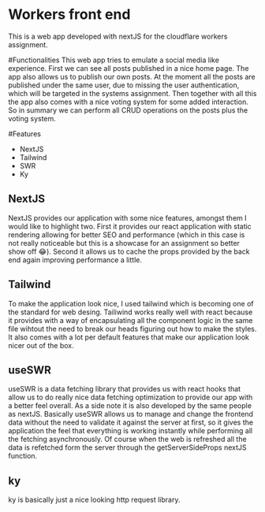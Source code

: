 # Workers front end
This is a web app developed with nextJS for the cloudflare workers assignment.

#Functionalities
This web app tries to emulate a social media like experience. First we can see all posts published in a nice home page.
The app also allows us to publish our own posts. At the moment all the posts are published under the same user, due to 
missing the user authentication, which will be targeted in the systems assignment.
Then together with all this the app also comes with a nice voting system for some added interaction.
So in summary we can perform all CRUD operations on the posts plus the voting system.

#Features
- NextJS  
- Tailwind  
- SWR  
- Ky  

## NextJS
NextJS provides our application with some nice features, amongst them I would like to highlight two.
First it provides our react application with static rendering allowing for better SEO and performance (which in this case is not really noticeable
but this is a showcase for an assignment so better show off 😂).
Second it allows us to cache the props provided by the back end again improving performance a little.  

## Tailwind
To make the application look nice, I used tailwind which is becoming one of the standard for web desing. Tailiwind works really well with react
because it provides with a way of encapsulating all the component logic in the same file wihtout the need to break our heads figuring out how to make
the styles. It also comes with a lot per default features that make our application look nicer out of the box.


## useSWR
useSWR is a data fetching library that provides us with react hooks that allow us to do really nice data fetching optimization to provide our app
with a better feel overall. As a side note it is also developed by the same people as nextJS.
Basically useSWR allows us to manage and change the frontend data without the need to validate it against the server at first, so it gives the
application the feel that everything is working instantly while performing all the fetching asynchronously.
Of course when the web is refreshed all the data is refetched form the server through the getServerSideProps nextJS function.

## ky
ky is basically just a nice looking http request library.
 